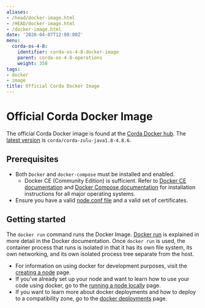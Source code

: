 ```yaml
---
aliases:
- /head/docker-image.html
- /HEAD/docker-image.html
- /docker-image.html
date: '2020-04-07T12:00:00Z'
menu:
  corda-os-4-8:
    identifier: corda-os-4-8-docker-image
    parent: corda-os-4-8-operations
    weight: 350
tags:
- docker
- image
title: Official Corda Docker Image
---
```



# Official Corda Docker Image

The official Corda Docker image is found at the [Corda Docker hub](https://hub.docker.com/u/corda). The [latest version](https://hub.docker.com/r/corda/corda-zulu-java1.8-4.8.6) is `corda/corda-zulu-java1.8-4.8.6`.

## Prerequisites

* Both `Docker` and `docker-compose` must be installed and enabled.
  * Docker CE (Community Edition) is sufficient. Refer to [Docker CE documentation](https://www.docker.com/community-edition)
      and [Docker Compose documentation](https://docs.docker.com/compose/install/) for installation instructions for all major operating systems.
* Ensure you have a valid [node.conf file](../../../../../en/platform/corda/4.8/open-source/node-database-tables.md) and a valid set of certificates.

## Getting started

The `docker run` command runs the Docker Image. [Docker run](https://docs.docker.com/engine/reference/commandline/run/) is explained in more detail in the Docker documentation. Once `docker run` is used,
the container process that runs is isolated in that it has its own file system, its own networking, and its own isolated process tree separate from the host.

* For information on using docker for development purposes, visit the [creating a node](generating-a-node.md) page.
* If you've already set up your node and want to learn how to use your code using docker, go to the [running a node locally](running-a-node.md) page.
* If you want to learn more about docker deployments and how to deploy to a compatibility zone, go to the [docker deployments](node-docker-deployments.md) page.
